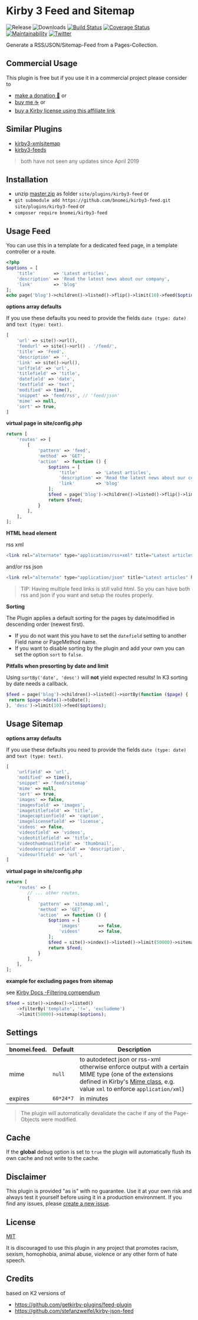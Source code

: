 # Kirby 3 Feed and Sitemap

![Release](https://flat.badgen.net/packagist/v/bnomei/kirby3-feed?color=ae81ff)
![Downloads](https://flat.badgen.net/packagist/dt/bnomei/kirby3-feed?color=272822)
[![Build Status](https://flat.badgen.net/travis/bnomei/kirby3-feed)](https://travis-ci.com/bnomei/kirby3-feed)
[![Coverage Status](https://flat.badgen.net/coveralls/c/github/bnomei/kirby3-feed)](https://coveralls.io/github/bnomei/kirby3-feed) 
[![Maintainability](https://flat.badgen.net/codeclimate/maintainability/bnomei/kirby3-feed)](https://codeclimate.com/github/bnomei/kirby3-feed) 
[![Twitter](https://flat.badgen.net/badge/twitter/bnomei?color=66d9ef)](https://twitter.com/bnomei)

Generate a RSS/JSON/Sitemap-Feed from a Pages-Collection.

## Commercial Usage

This plugin is free but if you use it in a commercial project please consider to 
- [make a donation 🍻](https://www.paypal.me/bnomei/3) or
- [buy me ☕](https://buymeacoff.ee/bnomei) or
- [buy a Kirby license using this affiliate link](https://a.paddle.com/v2/click/1129/35731?link=1170)


## Similar Plugins

- [kirby3-xmlsitemap](https://github.com/omz13/kirby3-xmlsitemap)
- [kirby3-feeds](https://github.com/omz13/kirby3-feeds)

> both have not seen any updates since April 2019

## Installation

- unzip [master.zip](https://github.com/bnomei/kirby3-feed/archive/master.zip) as folder `site/plugins/kirby3-feed` or
- `git submodule add https://github.com/bnomei/kirby3-feed.git site/plugins/kirby3-feed` or
- `composer require bnomei/kirby3-feed`

## Usage Feed

You can use this in a template for a dedicated feed page, in a template controller or a route.

```php
<?php
$options = [
    'title'       => 'Latest articles',
    'description' => 'Read the latest news about our company',
    'link'        => 'blog'
];
echo page('blog')->children()->listed()->flip()->limit(10)->feed($options);
```

**options array defaults**

If you use these defaults you need to provide the fields `date (type: date)` and `text (type: text)`.

```php
[
    'url' => site()->url(),
    'feedurl' => site()->url() . '/feed/',
    'title' => 'Feed',
    'description' => '',
    'link' => site()->url(),
    'urlfield' => 'url',
    'titlefield' => 'title',
    'datefield' => 'date',
    'textfield' => 'text',
    'modified' => time(),
    'snippet' => 'feed/rss', // 'feed/json'
    'mime' => null,
    'sort' => true,
]
```

**virtual page in site/config.php**

```php
return [
    'routes' => [
        [
            'pattern' => 'feed',
            'method' => 'GET',
            'action'  => function () {
                $options = [
                    'title'       => 'Latest articles',
                    'description' => 'Read the latest news about our company',
                    'link'        => 'blog'
                ];
                $feed = page('blog')->children()->listed()->flip()->limit(10)->feed($options);
                return $feed;
            }
        ],
    ],
];
```

**HTML head element**

rss xml
```php
<link rel="alternate" type="application/rss+xml" title="Latest articles" href="<?= site()->url() ?>/feed"/>
```
and/or rss json
```php
<link rel="alternate" type="application/json" title="Latest articles" href="<?= site()->url() ?>/feed"/>
```

> TIP: Having multiple feed links is still valid html. So you can have both rss and json if you want and setup the routes properly.

**Sorting**

The Plugin applies a default sorting for the pages by date/modified in descending order (newest first). 

- If you do not want this you have to set the `datefield` setting to another Field name or PageMethod name.
- If you want to disable sorting by the plugin and add your own you can set the option `sort` to `false`.

**Pitfalls when presorting by date and limit**

Using `sortBy('date', 'desc')` will **not** yield expected results! In K3 sorting by date needs a callback.
```php
$feed = page('blog')->children()->listed()->sortBy(function ($page) {
 return $page->date()->toDate();
}, 'desc')->limit(10)->feed($options);
```

## Usage Sitemap

**options array defaults**

If you use these defaults you need to provide the fields `date (type: date)` and `text (type: text)`.

```php
[
    'urlfield' => 'url',
    'modified' => time(),
    'snippet' => 'feed/sitemap'
    'mime' => null,
    'sort' => true,
    'images' => false,
    'imagesfield' => 'images',
    'imagetitlefield' => 'title',
    'imagecaptionfield' => 'caption',
    'imagelicensefield' => 'license',
    'videos' => false,
    'videosfield' => 'videos',
    'videotitlefield' => 'title',
    'videothumbnailfield' => 'thumbnail',
    'videodescriptionfield' => 'description',
    'videourlfield' => 'url',
]
```

**virtual page in site/config.php**

```php
return [
    'routes' => [
        // ... other routes,
        [
            'pattern' => 'sitemap.xml',
            'method' => 'GET',
            'action'  => function () {
                $options = [
                    'images'       => false,
                    'videos'       => false,
                ];
                $feed = site()->index()->listed()->limit(50000)->sitemap($options);
                return $feed;
            }
        ],
    ],
];
```

**example for excluding pages from sitemap**

see [Kirby Docs -Filtering compendium](https://getkirby.com/docs/cookbook/content/filtering)

```php
$feed = site()->index()->listed()
    ->filterBy('template', '!=', 'excludeme')
    ->limit(50000)->sitemap($options);
```


## Settings

| bnomei.feed.              | Default        | Description               |            
|---------------------------|----------------|---------------------------|
| mime | `null` | to autodetect json or rss-xml otherwise enforce output with a certain MIME type (one of the extensions defined in Kirby's [Mime class](https://github.com/k-next/kirby/blob/master/src/Toolkit/Mime.php), e.g. value `xml` to enforce `application/xml`) |
| expires |`60*24*7` | in minutes |

> The plugin will automatically devalidate the cache if any of the Page-Objects were modified.

## Cache

If the **global** debug option is set to `true` the plugin will automatically flush its own cache and not write to the cache.

## Disclaimer

This plugin is provided "as is" with no guarantee. Use it at your own risk and always test it yourself before using it in a production environment. If you find any issues, please [create a new issue](https://github.com/bnomei/kirby3-feed/issues/new).

## License

[MIT](https://opensource.org/licenses/MIT)

It is discouraged to use this plugin in any project that promotes racism, sexism, homophobia, animal abuse, violence or any other form of hate speech.

## Credits

based on K2 versions of
- https://github.com/getkirby-plugins/feed-plugin
- https://github.com/stefanzweifel/kirby-json-feed
